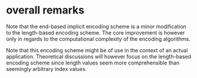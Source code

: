 
<!-- ======================================================================= -->
# overall remarks

Note that the end-based implicit encoding scheme is a minor modification to the
length-based encoding scheme. The core improvement is however only in regards
to the computational complexity of the encoding algorithms.

Note that this encoding scheme might be of use in the context of an actual
application. Theoretical discussions will however focus on the length-based
encoding scheme since length values seem more comprehensible than seemingly
arbitrary index values.
